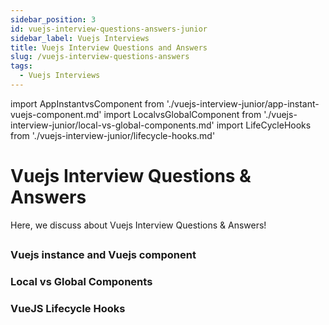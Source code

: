```yaml
---
sidebar_position: 3
id: vuejs-interview-questions-answers-junior
sidebar_label: Vuejs Interviews
title: Vuejs Interview Questions and Answers
slug: /vuejs-interview-questions-answers
tags:
  - Vuejs Interviews
---
```


import AppInstantvsComponent from './vuejs-interview-junior/app-instant-vuejs-component.md'
import LocalvsGlobalComponent from './vuejs-interview-junior/local-vs-global-components.md'
import LifeCycleHooks from './vuejs-interview-junior/lifecycle-hooks.md'

# Vuejs Interview Questions & Answers

Here, we discuss about Vuejs Interview Questions & Answers!

## 

<div className="interview">

  ### Vuejs instance and Vuejs component
 <AppInstantvsComponent />
</div>

<div className="interview">

  ### Local vs Global Components
 <LocalvsGlobalComponent />
</div>

<div className="interview">

  ### VueJS Lifecycle Hooks
 <LifeCycleHooks />
</div>